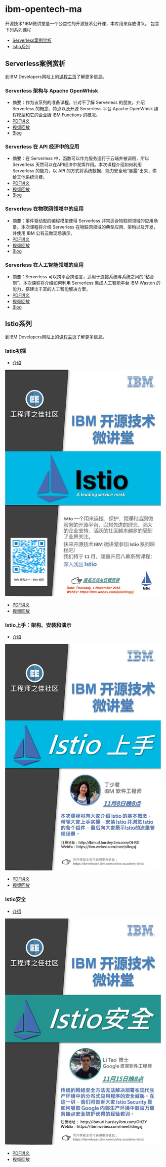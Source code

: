 # ibm-opentech-ma
开源技术*IBM微讲堂是一个公益性的开源技术公开课，本库用来存放讲义。
包含下列系列课程
- [Serverless案例赏析](#serverless案例赏析)
- [Istio系列](#istio系列)

## Serverless案例赏析
到IBM Developers网站上的[课程主页](https://developer.ibm.com/cn/os-academy-serverless/)了解更多信息。
### Serverless 架构与 Apache OpenWhisk
- 摘要：作为该系列的准备课程，针对不了解 Serverless 的朋友，介绍 Serverless 的概念、特点以及开源 Serverless 平台 Apache OpenWhisk 编程模型和它的企业版 IBM Functions 的概况。
- [PDF讲义](./serverless-use-cases/Serverless-00.pdf)
- [视频回放](https://v.youku.com/v_show/id_XMzg0MTI3NTE3Ng==.html)
- [Blog](https://mp.weixin.qq.com/s/p0bImKuYSz2FPfdMvTt06Q)
### Serverless 在 API 经济中的应用
- 摘要：在 Serverless 中，函数可以作为服务运行于云端并被调用，所以 Serverless 天然可以在API经济中发挥作用。本次课程介绍如何利用 Serverless 的能力，以 API 的方式将系统数据、能力安全地“暴露”出来，供给其他系统消费。
- [PDF讲义](./serverless-use-cases/Serverless-01.pdf)
- [视频回放](http://v.youku.com/v_show/id_XMzg2MzU5MDY4NA==.html)
- [Blog](https://mp.weixin.qq.com/s/XElPa20WYxdXnprh3ygEiQ)
### Serverless 在物联网领域中的应用
- 摘要：事件驱动型的编程模型使得 Serverless 非常适合物联网领域的应用场景。本次课程将介绍 Serverless 在物联网领域的典型应用、架构以及开发，并使用 IBM 公有云做现场演示。
- [PDF讲义](./serverless-use-cases/Serverless-02.pdf)
- [视频回放](http://v.youku.com/v_show/id_XMzg4MTM4MDEzNg==.html)
- [Blog](https://mp.weixin.qq.com/s/mDjTDcV-V25YRXbSFLNYyg)
### Serverless 在人工智能领域的应用
- 摘要：Serverless 可以跨平台跨语言，适用于连接系统与系统之间的“粘合剂”。本次课程将介绍如何利用 Serverless 集成人工智能平台 IBM Waston 的能力，搭建出丰富的人工智能解决方案。
- [PDF讲义](./serverless-use-cases/Serverless-03.pdf)
- [视频回放](http://v.youku.com/v_show/id_XMzg4ODUzNzQwOA==.html)
- [Blog](https://mp.weixin.qq.com/s/vlWQISKHktcLC--baAgpoA)

## Istio系列
到IBM Developers网站上的[课程主页](https://developer.ibm.com/cn/os-academy-istio/)了解更多信息。
### Istio初探
- [介绍](https://mp.weixin.qq.com/s/ALKxF_Ys5U_gP066SqSSUQ)
 
 ![Istio深入浅出](istio/Istio-01-intro-poster.jpg)

- [PDF讲义](./istio/istio-01-intro.pdf)
- [视频回放](http://v.youku.com/v_show/id_XMzkwMDEzMzkxNg==.html)
### Istio上手：架构、安装和演示
- [介绍](https://mp.weixin.qq.com/s/N6fuIezzfiMGFmN5-kMU4w)

 ![Istio架构](istio/Istio-02-arch-poster.jpg)

- [PDF讲义](./istio/istio-02-arch.pdf)
- [视频回放](http://v.youku.com/v_show/id_XMzkxNzQ1NzI4NA==.html)
### Istio安全
- [介绍](https://mp.weixin.qq.com/s/wBXfHsbImqZfJdIf9iCz4A)
 
 ![Istio架构](istio/Istio-03-security-poster.jpg)

- [PDF讲义](./istio/istio-03-security.pdf)
- 视频回放
